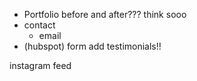 - Portfolio before and after??? think sooo
- contact
  - email
- (hubspot) form
add testimonials!!

instagram feed
